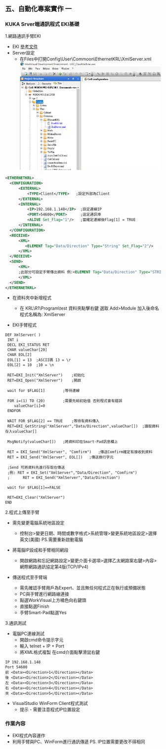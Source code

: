 ## 五、自動化專案實作 一
### KUKA Srver端通訊程式 EKI基礎

1.網路通訊手臂EKI
  - EKI [參考文件](http://www.wtech.com.tw/public/download/manual/kuka/krc4/KST-Ethernet-KRL-21-En.pdf)
  - Server設定
	  - 在Files中打開Config\User\Commoon\EthernetKRL\XmlServer.xml
	  ![Image](./img/Demonstration2.PNG)

  ```xml
  <ETHERNETKRL>
	<CONFIGURATION>
		<EXTERNAL>
			<TYPE>Client</TYPE>   ;設定外部為Client
		</EXTERNAL>
		<INTERNAL>
			<IP>192.168.1.148</IP>	;設定連線IP
			<PORT>54600</PORT>		;這定通訊埠
			<ALIVE Set_Flag="1"/>	;當確定連線後Flag[1] = TRUE
		</INTERNAL>
	</CONFIGURATION>
	<RECEIVE>
		<XML>
		   <ELEMENT Tag="Data/Direction" Type="String" Set_Flag="2"/>	;設定接收到的資料 Tag="路徑" Type="資料型別" 接收資料後Flag[2]=TRUE
		</XML>
	</RECEIVE>
	<SEND>
		<XML>
		;此部分可設定手臂傳出資料 例:<ELEMENT Tag="Data/Direction" Type="STRING"/> 
		</XML>
	</SEND>
</ETHERNETKRL>
  ```

  - 在資料夾中新增程式
	  - 在 KRL\R1\Program\test 資料夾點擊右鍵 選取 Add>Module 加入後命名程式名稱為: XmlServer

 - EKI手臂程式
  
  ```
DEF XmlServer( )
   INT i
   DECL EKI_STATUS RET
   CHAR valueChar[20]
   CHAR EOL[2]	
   EOL[1] = 13	;ASCII碼 13 = \r
   EOL[2] = 10	;10 = \n
   
   RET=EKI_Init("XmlServer")	;初始化
   RET=EKI_Open("XmlServer")	;開啟
   
   wait for $FLAG[1] 		;等待連線
   
   FOR i=(1) TO (20)		;需要先給初始值 否則程式會有錯誤
      valueChar[i]=0
   ENDFOR
   
   WAIT FOR $FLAG[2] == TRUE	;等待有資料傳入
   RET=EKI_GetString("XmlServer","Data/Direction",valueChar[])	;讀取資料存入valueChar[]
   
   MsgNotify(valueChar[])	;將資料印在Smart-Pad訊息欄上
   
   RET = EKI_Send("XmlServer", "Comfirm")	;傳送Comfirm確定有接收到資料
   RET = EKI_Send("XmlServer", EOL[])	;傳送換行字元
   
   ;Send 可將資料先進行存取在傳送
   ;例: RET = EKI_Set("XmlServer","Data/Direction", "Comfirm")
   ;	  RET = EKI_Send("XmlServer","Data/Direction")
   
   wait for $FLAG[1]==FALSE
   
   RET=EKI_Clear("XmlServer")
END
  ```

2.程式上傳至手臂
- 需先變更電腦系統地區設定
	- 控制台>變更日期、時間或數字格式>系統管理>變更系統地區設定>選擇英文(美國)		         	PS.需要重新啟動電腦

- 將電腦IP設成和手臂相同網段
	- 開啟網路和忘記網路設定>變更介面卡選項>選擇乙太網路案右鍵>內容>網際網路通訊協定第4版(TCP/IPv4)
	
- 傳送程式至手臂端
	- 需先確認手臂用戶為Expert、並且無任何程式正在執行或預備狀態
	- PC與手臂進行網路線連接
	- 點選WorkVisual上方橘色向右鍵頭
	- 直接點選Finish
	- 手臂Smart-Pad點選Yes
	
3.通訊測試
- 電腦PC連線測試
	- 開啟cmd命令提示字元
	- 輸入 telnet + IP + Port
	- 將XML格式複製 在cmd介面點擊滑鼠右鍵
 ```
IP 192.168.1.148
Port 54600
前 <Data><Direction>1</Direction></Data>
後 <Data><Direction>2</Direction></Data>
左 <Data><Direction>3</Direction></Data>
右 <Data><Direction>4</Direction></Data>
夾 <Data><Direction>5</Direction></Data>
```

- VisualStudio WinForm Client程式測試
	- 提示 - 需要注意程式IP位置設定



### 作業內容
- EKI程式內容運作
- 利用手臂與PC、WinForm進行通訊傳遞
PS. IP位置需要更改不得相同
<!--stackedit_data:
eyJoaXN0b3J5IjpbLTM1MzIzNzkxMiwtMTM5MTg2MjAwOCwtMT
M5MTg2MjAwOCwxNjQ3MzI5NDg2LDM4MDI5NTg0MCwxNjAxMTg0
OTI3LC0xNzA2NjQ3MDMzLC0xMzg0Mjg2Njc0LDE3ODc4MzgyNT
UsMTczNjczODU5MSwtMTkyNDgzODI4OCwxODgxMjcxNDI1LDg2
MDg0MTkyMywtOTI4NTg0NTgyLDE2NTMyMDYxMTksLTIwMjY3Mz
gyOTQsMTc0NjY0MDE2MywxNzQ5NjY3MTA3LDE4MTExNjU1OTJd
fQ==
-->